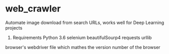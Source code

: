 # web_crawler
Automate image download from search URLs, works well for Deep Learning projects


1. Requirements
Python 3.6
selenium
beautifulSourp4
requests
urllib

browser's webdriver file which mathes the version number of the browser
